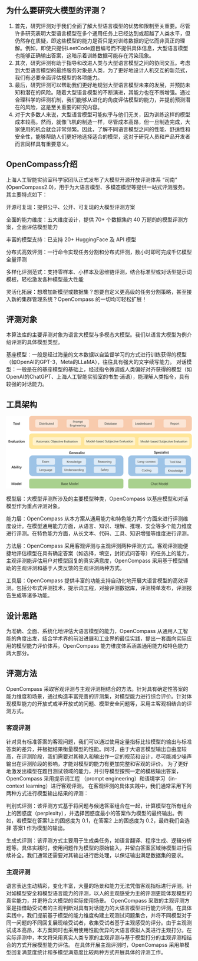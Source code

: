 ## 为什么要研究大模型的评测？

1. 首先，研究评测对于我们全面了解大型语言模型的优势和限制至关重要。尽管许多研究表明大型语言模型在多个通用任务上已经达到或超越了人类水平，但仍然存在质疑，即这些模型的能力是否只是对训练数据的记忆而非真正的理解。例如，即使只提供LeetCode题目编号而不提供具体信息，大型语言模型也能够正确输出答案，这暗示着训练数据可能存在污染现象。
2. 其次，研究评测有助于指导和改进人类与大型语言模型之间的协同交互。考虑到大型语言模型的最终服务对象是人类，为了更好地设计人机交互的新范式，我们有必要全面评估模型的各项能力。
3. 最后，研究评测可以帮助我们更好地规划大型语言模型未来的发展，并预防未知和潜在的风险。随着大型语言模型的不断演进，其能力也在不断增强。通过合理科学的评测机制，我们能够从进化的角度评估模型的能力，并提前预测潜在的风险，这是至关重要的研究内容。
4. 对于大多数人来说，大型语言模型可能似乎与他们无关，因为训练这样的模型成本较高。然而，就像飞机的制造一样，尽管成本高昂，但一旦制造完成，大家使用的机会就会非常频繁。因此，了解不同语言模型之间的性能、舒适性和安全性，能够帮助人们更好地选择适合的模型，这对于研究人员和产品开发者而言同样具有重要意义。

## OpenCompass介绍

上海人工智能实验室科学家团队正式发布了大模型开源开放评测体系 “司南” (OpenCompass2.0)，用于为大语言模型、多模态模型等提供一站式评测服务。其主要特点如下：

开源可复现：提供公平、公开、可复现的大模型评测方案

全面的能力维度：五大维度设计，提供 70+ 个数据集约 40 万题的的模型评测方案，全面评估模型能力

丰富的模型支持：已支持 20+ HuggingFace 及 API 模型

分布式高效评测：一行命令实现任务分割和分布式评测，数小时即可完成千亿模型全量评测

多样化评测范式：支持零样本、小样本及思维链评测，结合标准型或对话型提示词模板，轻松激发各种模型最大性能

灵活化拓展：想增加新模型或数据集？想要自定义更高级的任务分割策略，甚至接入新的集群管理系统？OpenCompass 的一切均可轻松扩展！


## 评测对象

本算法库的主要评测对象为语言大模型与多模态大模型。我们以语言大模型为例介绍评测的具体模型类型。

基座模型：一般是经过海量的文本数据以自监督学习的方式进行训练获得的模型（如OpenAI的GPT-3，Meta的LLaMA），往往具有强大的文字续写能力。
对话模型：一般是在的基座模型的基础上，经过指令微调或人类偏好对齐获得的模型（如OpenAI的ChatGPT、上海人工智能实验室的书生·浦语），能理解人类指令，具有较强的对话能力。


## 工具架构

<img src="tool.png" alt="Resized Image 1" width="800"/>

模型层：大模型评测所涉及的主要模型种类，OpenCompass 以基座模型和对话模型作为重点评测对象。

能力层：OpenCompass 从本方案从通用能力和特色能力两个方面来进行评测维度设计。在模型通用能力方面，从语言、知识、理解、推理、安全等多个能力维度进行评测。在特色能力方面，从长文本、代码、工具、知识增强等维度进行评测。

方法层：OpenCompass 采用客观评测与主观评测两种评测方式。客观评测能便捷地评估模型在具有确定答案（如选择，填空，封闭式问答等）的任务上的能力，主观评测能评估用户对模型回复的真实满意度，OpenCompass 采用基于模型辅助的主观评测和基于人类反馈的主观评测两种方式。

工具层：OpenCompass 提供丰富的功能支持自动化地开展大语言模型的高效评测。包括分布式评测技术，提示词工程，对接评测数据库，评测榜单发布，评测报告生成等诸多功能。

## 设计思路

为准确、全面、系统化地评估大语言模型的能力，OpenCompass 从通用人工智能的角度出发，结合学术界的前沿进展和工业界的最佳实践，提出一套面向实际应用的模型能力评价体系。OpenCompass 能力维度体系涵盖通用能力和特色能力两大部分。

## 评测方法

OpenCompass 采取客观评测与主观评测相结合的方法。针对具有确定性答案的能力维度和场景，通过构造丰富完善的评测集，对模型能力进行综合评价。针对体现模型能力的开放式或半开放式的问题、模型安全问题等，采用主客观相结合的评测方式。

### 客观评测

针对具有标准答案的客观问题，我们可以通过使用定量指标比较模型的输出与标准答案的差异，并根据结果衡量模型的性能。同时，由于大语言模型输出自由度较高，在评测阶段，我们需要对其输入和输出作一定的规范和设计，尽可能减少噪声输出在评测阶段的影响，才能对模型的能力有更加完整和客观的评价。 为了更好地激发出模型在题目测试领域的能力，并引导模型按照一定的模板输出答案，OpenCompass 采用提示词工程 （prompt engineering）和语境学习（in-context learning）进行客观评测。 在客观评测的具体实践中，我们通常采用下列两种方式进行模型输出结果的评测：

判别式评测：该评测方式基于将问题与候选答案组合在一起，计算模型在所有组合上的困惑度（perplexity），并选择困惑度最小的答案作为模型的最终输出。例如，若模型在答案1上的困惑度为 0.1，在答案2 上的困惑度为 0.2，最终我们会选择 答案1 作为模型的输出。

生成式评测：该评测方式主要用于生成类任务，如语言翻译、程序生成、逻辑分析题等。具体实践时，使用问题作为模型的原始输入，并留白答案区域待模型进行后续补全。我们通常还需要对其输出进行后处理，以保证输出满足数据集的要求。

### 主观评测

语言表达生动精彩，变化丰富，大量的场景和能力无法凭借客观指标进行评测。针对如模型安全和模型语言能力的评测，以人的主观感受为主的评测更能体现模型的真实能力，并更符合大模型的实际使用场景。 OpenCompass 采取的主观评测方案是指借助受试者的主观判断对具有对话能力的大语言模型进行能力评测。在具体实践中，我们提前基于模型的能力维度构建主观测试问题集合，并将不同模型对于同一问题的不同回复展现给受试者，收集受试者基于主观感受的评分。由于主观测试成本高昂，本方案同时也采用使用性能优异的大语言模拟人类进行主观打分。在实际评测中，本文将采用真实人类专家的主观评测与基于模型打分的主观评测相结合的方式开展模型能力评估。 在具体开展主观评测时，OpenComapss 采用单模型回复满意度统计和多模型满意度比较两种方式开展具体的评测工作。
